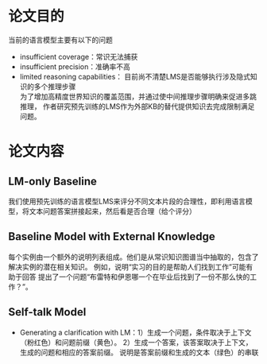 # 论文目的
当前的语言模型主要有以下的问题
- insufficient coverage：常识无法捕获
- insufficient precision：准确率不高
- limited reasoning capabilities： 目前尚不清楚LMS是否能够执行涉及隐式知识的多个推理步骤    
为了增加高精度世界知识的覆盖范围，并通过使中间推理步骤明确来促进多跳推理， 作者研究预先训练的LMS作为外部KB的替代提供知识去完成限制满足问题。
 # 论文内容
 ## LM-only Baseline
 我们使用预先训练的语言模型LMS来评分不同文本片段的合理性，即利用语言模型，将文本问题答案拼接起来，然后看是否合理（给个评分）
 ## Baseline Model with External Knowledge
  每个实例由一个额外的说明列表组成。他们是从常识知识图谱当中抽取的，包含了解决实例的潜在相关知识。 例如，说明“实习的目的是帮助人们找到工作”可能有助于回答  提出了一个问题“布雷特和伊恩哪一个在毕业后找到了一份不那么快的工作？”。
## Self-talk Model
- Generating a clarification with LM：1）生成一个问题，条件取决于上下文（粉红色）和问题前缀（黄色）。 2）生成一个答案，该答案取决于上下文，生成的问题和相应的答案前缀。 说明是答案前缀和生成的文本（绿色）的串联
